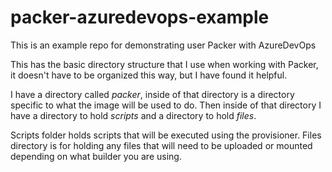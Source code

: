 # packer-azuredevops-example
This is an example repo for demonstrating user Packer with AzureDevOps

This has the basic directory structure that I use when working with Packer, it doesn't have to be organized this way, but I have found it helpful.

I have a directory called *packer*, inside of that directory is a directory specific to what the image will be used to do. Then inside of that directory I have a directory to hold *scripts* and a directory to hold *files*.

Scripts folder holds scripts that will be executed using the provisioner. Files directory is for holding any files that will need to be uploaded or mounted depending on what builder you are using.